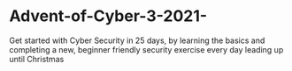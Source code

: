 # Advent-of-Cyber-3-2021-
Get started with Cyber Security in 25 days, by learning the basics and completing a new, beginner friendly security exercise every day leading up until Christmas
